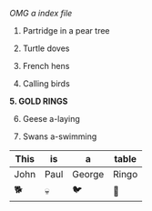 *OMG a index file*

1. Partridge in a pear tree

2. Turtle doves

3. French hens

4. Calling birds

**5. GOLD RINGS**

6. Geese a-laying

7. Swans a-swimming

|This|is|a|table|
|----|----|----|----|
|John|Paul|George|Ringo|
|:dog2:|:skull:|:bird:|:snake:|
